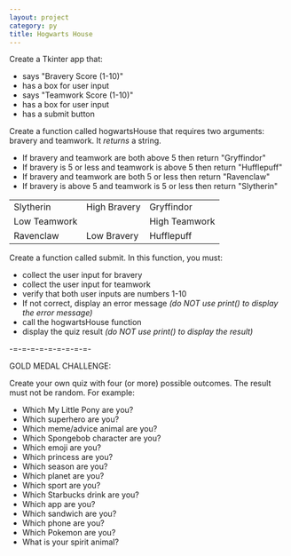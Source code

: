 ```yaml
---
layout: project
category: py
title: Hogwarts House
---
```

Create a Tkinter app that:
- says "Bravery Score (1-10)"
- has a box for user input
- says "Teamwork Score (1-10)"
- has a box for user input
- has a submit button

Create a function called hogwartsHouse that requires two arguments: bravery and teamwork. It *returns* a string.
- If bravery and teamwork are both above 5 then return "Gryffindor"
- If bravery is 5 or less and teamwork is above 5 then return "Hufflepuff"
- If bravery and teamwork are both 5 or less then return "Ravenclaw"
- If bravery is above 5 and teamwork is 5 or less then return "Slytherin"

<table>
  <tr>
    <td>Slytherin</td>
    <td>High Bravery</td>
    <td>Gryffindor</td>
  </tr>
  <tr>
    <td>Low Teamwork</td>
    <td> </td>
    <td>High Teamwork</td>
  </tr>
  <tr>
    <td>Ravenclaw</td>
    <td>Low Bravery</td>
    <td>Hufflepuff</td>
  </tr>
</table>

Create a function called submit. In this function, you must:
- collect the user input for bravery
- collect the user input for teamwork
- verify that both user inputs are numbers 1-10
- If not correct, display an error message *(do NOT use print() to display the error message)*
- call the hogwartsHouse function
- display the quiz result *(do NOT use print() to display the result)*


-=-=-=-=-=-=-=-=-=-

GOLD MEDAL CHALLENGE:

Create your own quiz with four (or more) possible outcomes. The result must not be random. For example:
- Which My Little Pony are you?
- Which superhero are you?
- Which meme/advice animal are you?
- Which Spongebob character are you?
- Which emoji are you?
- Which princess are you?
- Which season are you?
- Which planet are you?
- Which sport are you?
- Which Starbucks drink are you?
- Which app are you?
- Which sandwich are you?
- Which phone are you?
- Which Pokemon are you?
- What is your spirit animal?
